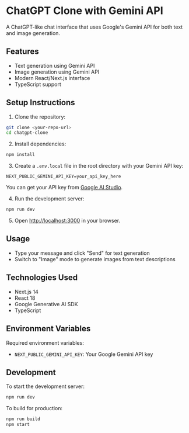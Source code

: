 # ChatGPT Clone with Gemini API

A ChatGPT-like chat interface that uses Google's Gemini API for both text and image generation.

## Features

- Text generation using Gemini API
- Image generation using Gemini API
- Modern React/Next.js interface
- TypeScript support

## Setup Instructions

1. Clone the repository:
```bash
git clone <your-repo-url>
cd chatgpt-clone
```

2. Install dependencies:
```bash
npm install
```

3. Create a `.env.local` file in the root directory with your Gemini API key:
```
NEXT_PUBLIC_GEMINI_API_KEY=your_api_key_here
```

You can get your API key from [Google AI Studio](https://makersuite.google.com/app/apikey).

4. Run the development server:
```bash
npm run dev
```

5. Open [http://localhost:3000](http://localhost:3000) in your browser.

## Usage

- Type your message and click "Send" for text generation
- Switch to "Image" mode to generate images from text descriptions

## Technologies Used

- Next.js 14
- React 18
- Google Generative AI SDK
- TypeScript

## Environment Variables

Required environment variables:

- `NEXT_PUBLIC_GEMINI_API_KEY`: Your Google Gemini API key

## Development

To start the development server:

```bash
npm run dev
```

To build for production:

```bash
npm run build
npm start
```
